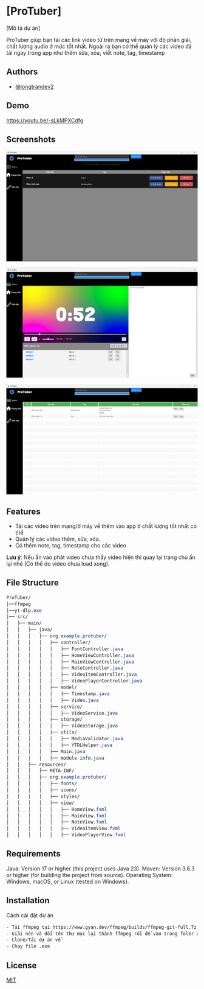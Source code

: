 
# [ProTuber]

[Mô tả dự án]

ProTuber giúp bạn tải các link video từ trên mạng về máy với độ phân giải, chất lượng audio ở mức tốt nhất. Ngoài ra bạn có thể quản lý các video đã tải ngay trong app như thêm sửa, xóa, viết note, tag, timestamp

## Authors

- [@longtrandev2](https://github.com/longtrandev2)


## Demo

https://youtu.be/-sLkMPXCdfg

## Screenshots
![alt text](<Demo-Images/Screenshot 2025-03-25 102132.png>)

![alt text](<Demo-Images/Screenshot 2025-03-25 102258.png>)

![alt text](<Demo-Images/Screenshot 2025-03-25 102306.png>)
## Features

- Tải các video trên mạng/ở máy về thêm vào app ở chất lượng tốt nhất có thể
- Quản lý các video thêm, sửa, xóa.
- Có thêm note, tag, timestamp cho các video

**Lưu ý**: Nếu ấn vào phát video chưa thấy video hiện thì quay lại trang chủ ấn lại nhé (Có thể do video chưa load xong).
##  File Structure
```css
ProTuber/
│──ffmpeg
│──yt-dlp.exe
│── src/
│   ├── main/
│   │   ├── java/
│   │   │   ├── org.example.protuber/
│   │   │   │   ├── controller/
│   │   │   │   │   ├── FontController.java
│   │   │   │   │   ├── HomeViewController.java
│   │   │   │   │   ├── MainViewController.java
│   │   │   │   │   ├── NoteController.java
│   │   │   │   │   ├── VideoItemController.java
│   │   │   │   │   ├── VideoPlayerController.java
│   │   │   │   ├── model/
│   │   │   │   │   ├── Timestamp.java
│   │   │   │   │   ├── Video.java
│   │   │   │   ├── service/
│   │   │   │   │   ├── VideoService.java
│   │   │   │   ├── storage/
│   │   │   │   │   ├── VideoStorage.java
│   │   │   │   ├── utils/
│   │   │   │   │   ├── MediaValidator.java
│   │   │   │   │   ├── YTDLHelper.java
│   │   │   │   ├── Main.java
│   │   │   │   ├── module-info.java
│   │   ├── resources/
│   │   │   ├── META-INF/
│   │   │   ├── org.example.protuber/
│   │   │   │   ├── fonts/
│   │   │   │   ├── icons/
│   │   │   │   ├── styles/
│   │   │   │   ├── view/
│   │   │   │   │   ├── HomeView.fxml
│   │   │   │   │   ├── MainView.fxml
│   │   │   │   │   ├── NoteView.fxml
│   │   │   │   │   ├── VideoItemView.fxml
│   │   │   │   │   ├── VideoPlayerView.fxml
```
## Requirements

Java: Version 17 or higher (this project uses Java 23).
Maven: Version 3.6.3 or higher (for building the project from source).
Operating System: Windows, macOS, or Linux (tested on Windows).

## Installation

Cách cài đặt dự án

```bash
- Tải ffmpeg tại https://www.gyan.dev/ffmpeg/builds/ffmpeg-git-full.7z
- Giải nén và đổi tên thư mục lại thành ffmpeg rồi để vào trong foler dự án(ProTuber)
- Clone/Tải dự án về 
- Chạy file .exe
```
    

## License

[MIT](https://choosealicense.com/licenses/mit/)